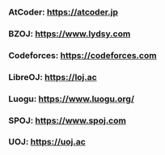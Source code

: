 ### AtCoder: https://atcoder.jp
### BZOJ: https://www.lydsy.com
### Codeforces: https://codeforces.com
### LibreOJ: https://loj.ac
### Luogu: https://www.luogu.org/
### SPOJ: https://www.spoj.com
### UOJ: https://uoj.ac
